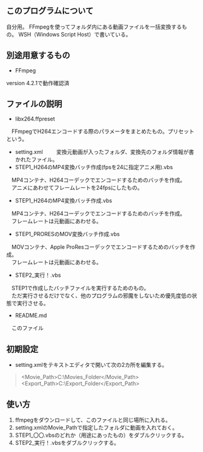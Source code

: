 ## このプログラムについて

自分用。
FFmpegを使ってフォルダ内にある動画ファイルを一括変換するもの。
WSH（Windows Script Host）で書いている。

## 別途用意するもの

* FFmpeg

version 4.2.1で動作確認済

## ファイルの説明

* libx264.ffpreset

　FFmpegでH264エンコードする際のパラメータをまとめたもの。プリセットという。
 
* setting.xml
　
　変換元動画が入ったフォルダ、変換先のフォルダ情報が書かれたファイル。
　
* STEP1_H264のMP4変換バッチ作成(fpsを24に指定アニメ用).vbs

　MP4コンテナ、H264コーデックでエンコードするためのバッチを作成。  
　アニメにあわせてフレームレートを24fpsにしたもの。
 
* STEP1_H264のMP4変換バッチ作成.vbs

　MP4コンテナ、H264コーデックでエンコードするためのバッチを作成。  
　フレームレートは元動画にあわせる。
 
* STEP1_PRORESのMOV変換バッチ作成.vbs

　MOVコンテナ、Apple ProResコーデックでエンコードするためのバッチを作成。  
　フレームレートは元動画にあわせる。
 
* STEP2_実行！.vbs

　STEP1で作成したバッチファイルを実行するためのもの。  
　ただ実行させるだけでなく、他のプログラムの邪魔をしないため優先度低の状態で実行させる。
 
* README.md

　このファイル
 
## 初期設定
 
* setting.xmlをテキストエディタで開いて次の2カ所を編集する。

> <Movie_Path>C:\Movies_Folder\</Movie_Path>  
> <Export_Path>C:\Export_Folder\</Export_Path>

## 使い方

1. ffmpegをダウンロードして、このファイルと同じ場所に入れる。
1. setting.xmlのMovie_Pathで指定したフォルダに動画を入れておく。
1. STEP1_〇〇.vbsのどれか（用途にあったもの）をダブルクリックする。
1. STEP2_実行！.vbsをダブルクリックする。
